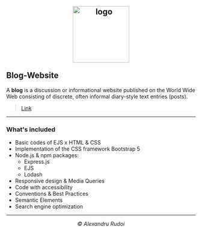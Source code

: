 ## <p align="center"><a href="https://dailyjournal-blog1337.herokuapp.com/"><img src="https://i.postimg.cc/njFQwkss/logo.png" alt="logo" width="150px" border="0"></a></p>Blog-Website

A **blog** is a discussion or informational website published on the World Wide Web consisting of discrete, often informal diary-style text entries (posts).

> <p><a href="https://dailyjournal-blog1337.herokuapp.com/">Link</a></p>

---

### What's included

+ Basic codes of EJS x HTML & CSS
+ Implementation of the CSS framework Bootstrap 5
+ Node.js & npm packages:
  * Express.js
  * EJS
  * Lodash
+ Responsive design & Media Queries
+ Code with accessibility
+ Conventions & Best Practices
+ Semantic Elements
+ Search engine optimization

---

<p align="center"><em>&copy; Alexandru Rudoi</em></p>
